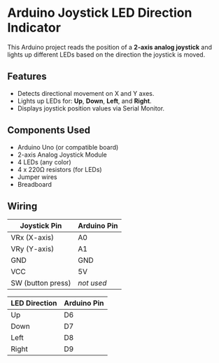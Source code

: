 # Arduino Joystick LED Direction Indicator

This Arduino project reads the position of a **2-axis analog joystick** and lights up different LEDs based on the direction the joystick is moved.

## Features

- Detects directional movement on X and Y axes.
- Lights up LEDs for: **Up**, **Down**, **Left**, and **Right**.
- Displays joystick position values via Serial Monitor.

## Components Used

- Arduino Uno (or compatible board)
- 2-axis Analog Joystick Module
- 4 LEDs (any color)
- 4 x 220Ω resistors (for LEDs)
- Jumper wires
- Breadboard

## Wiring

| Joystick Pin      | Arduino Pin |
|-------------------|-------------|
| VRx (X-axis)      | A0          |
| VRy (Y-axis)      | A1          |
| GND               | GND         |
| VCC               | 5V          |
| SW (button press) | *not used*  |

| LED Direction | Arduino Pin |
|---------------|-------------|
| Up            | D6          |
| Down          | D7          |
| Left          | D8          |
| Right         | D9          |

